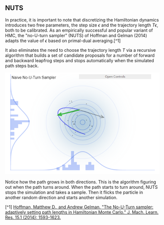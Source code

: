 ## NUTS

In practice, it is important to note that discretizing the Hamiltonian dynamics introduces two free parameters, the step size $\epsilon$ and the trajectory length $T\epsilon$, both to be calibrated. As an empirically successful and popular variant of HMC, the "no-U-turn sampler" (NUTS) of Hoffman and Gelman (2014) adapts the value of $`\epsilon`$ based on primal-dual averaging.[^1]

It also eliminates the need to choose the trajectory length $T$ via a recursive algorithm that builds a set of candidate proposals for a number of forward and backward leapfrog steps and stops automatically when the simulated path steps back.

![NUTS](https://github.com/MokouTIde/MCMC-accelerating.github.io/blob/master/Figure/NUTS1.png)

Notice how the path grows in both directions. This is the algorithm figuring out when the path turns around. When the path starts to turn around, NUTS stops the simulation and takes a sample. Then it flicks the particle in another random direction and starts another simulation.

[^1] [Hoffman, Matthew D., and Andrew Gelman. "The No-U-Turn sampler: adaptively setting path lengths in Hamiltonian Monte Carlo." J. Mach. Learn. Res. 15.1 (2014): 1593-1623.](https://www.jmlr.org/papers/volume15/hoffman14a/hoffman14a.pdf)
